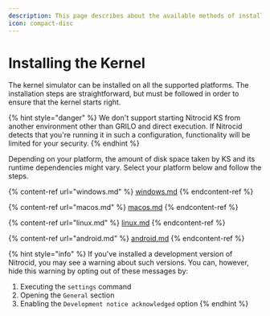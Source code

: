 ```yaml
---
description: This page describes about the available methods of installation.
icon: compact-disc
---
```


# Installing the Kernel

The kernel simulator can be installed on all the supported platforms. The installation steps are straightforward, but must be followed in order to ensure that the kernel starts right.

{% hint style="danger" %}
We don't support starting Nitrocid KS from another environment other than GRILO and direct execution. If Nitrocid detects that you're running it in such a configuration, functionality will be limited for your security.
{% endhint %}

Depending on your platform, the amount of disk space taken by KS and its runtime dependencies might vary. Select your platform below and follow the steps.

{% content-ref url="windows.md" %}
[windows.md](windows.md)
{% endcontent-ref %}

{% content-ref url="macos.md" %}
[macos.md](macos.md)
{% endcontent-ref %}

{% content-ref url="linux.md" %}
[linux.md](linux.md)
{% endcontent-ref %}

{% content-ref url="android.md" %}
[android.md](android.md)
{% endcontent-ref %}

{% hint style="info" %}
If you've installed a development version of Nitrocid, you may see a warning about such versions. You can, however, hide this warning by opting out of these messages by:

1. Executing the `settings` command
2. Opening the `General` section
3. Enabling the `Development notice acknowledged` option
{% endhint %}
